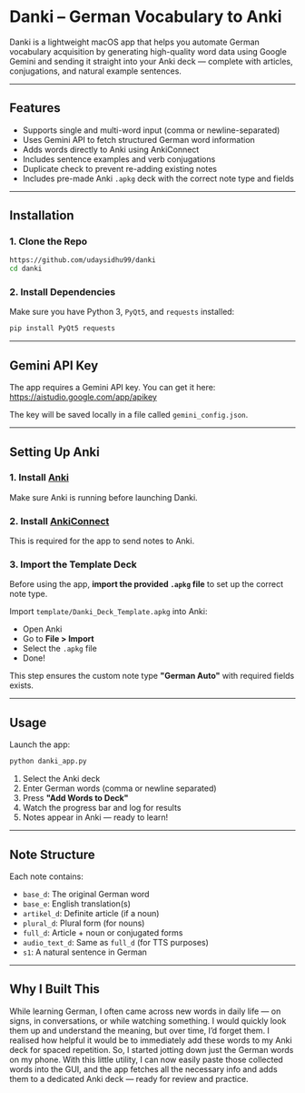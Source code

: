 # Danki – German Vocabulary to Anki 

Danki is a lightweight macOS app that helps you automate German vocabulary acquisition by generating high-quality word data using Google Gemini and sending it straight into your Anki deck — complete with articles, conjugations, and natural example sentences.

---

## Features

- Supports single and multi-word input (comma or newline-separated)
- Uses Gemini API to fetch structured German word information
- Adds words directly to Anki using AnkiConnect
- Includes sentence examples and verb conjugations
- Duplicate check to prevent re-adding existing notes
- Includes pre-made Anki `.apkg` deck with the correct note type and fields

---

## Installation

### 1. Clone the Repo
```bash
https://github.com/udaysidhu99/danki
cd danki
```

### 2. Install Dependencies
Make sure you have Python 3, `PyQt5`, and `requests` installed:
```bash
pip install PyQt5 requests
```

---

## Gemini API Key

The app requires a Gemini API key. You can get it here:  
https://aistudio.google.com/app/apikey

The key will be saved locally in a file called `gemini_config.json`.

---

## Setting Up Anki

### 1. Install [Anki](https://apps.ankiweb.net/)
Make sure Anki is running before launching Danki.

### 2. Install [AnkiConnect](https://ankiweb.net/shared/info/2055492159)
This is required for the app to send notes to Anki.

### 3. Import the Template Deck
Before using the app, **import the provided `.apkg` file** to set up the correct note type.

Import `template/Danki_Deck_Template.apkg` into Anki:
- Open Anki
- Go to **File > Import**
- Select the `.apkg` file
- Done!

This step ensures the custom note type **"German Auto"** with required fields exists.

---

## Usage

Launch the app:
```bash
python danki_app.py
```

1. Select the Anki deck
2. Enter German words (comma or newline separated)
3. Press **"Add Words to Deck"**
4. Watch the progress bar and log for results
5. Notes appear in Anki — ready to learn!

---

## Note Structure

Each note contains:
- `base_d`: The original German word
- `base_e`: English translation(s)
- `artikel_d`: Definite article (if a noun)
- `plural_d`: Plural form (for nouns)
- `full_d`: Article + noun or conjugated forms
- `audio_text_d`: Same as `full_d` (for TTS purposes)
- `s1`: A natural sentence in German

---


## Why I Built This

While learning German, I often came across new words in daily life — on signs, in conversations, or while watching something. I would quickly look them up and understand the meaning, but over time, I’d forget them. I realised how helpful it would be to immediately add these words to my Anki deck for spaced repetition. So, I started jotting down just the German words on my phone. With this little utility, I can now easily paste those collected words into the GUI, and the app fetches all the necessary info and adds them to a dedicated Anki deck — ready for review and practice.
